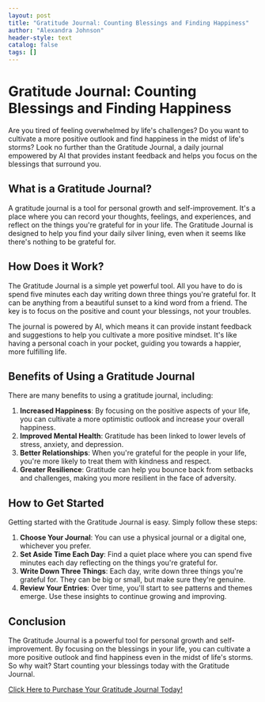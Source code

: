 ```yaml
---
layout: post
title: "Gratitude Journal: Counting Blessings and Finding Happiness"
author: "Alexandra Johnson"
header-style: text
catalog: false
tags: []
---
```


# Gratitude Journal: Counting Blessings and Finding Happiness

Are you tired of feeling overwhelmed by life's challenges? Do you want to cultivate a more positive outlook and find happiness in the midst of life's storms? Look no further than the Gratitude Journal, a daily journal empowered by AI that provides instant feedback and helps you focus on the blessings that surround you.

## What is a Gratitude Journal?

A gratitude journal is a tool for personal growth and self-improvement. It's a place where you can record your thoughts, feelings, and experiences, and reflect on the things you're grateful for in your life. The Gratitude Journal is designed to help you find your daily silver lining, even when it seems like there's nothing to be grateful for.

## How Does it Work?

The Gratitude Journal is a simple yet powerful tool. All you have to do is spend five minutes each day writing down three things you're grateful for. It can be anything from a beautiful sunset to a kind word from a friend. The key is to focus on the positive and count your blessings, not your troubles.

The journal is powered by AI, which means it can provide instant feedback and suggestions to help you cultivate a more positive mindset. It's like having a personal coach in your pocket, guiding you towards a happier, more fulfilling life.

## Benefits of Using a Gratitude Journal

There are many benefits to using a gratitude journal, including:

1. **Increased Happiness**: By focusing on the positive aspects of your life, you can cultivate a more optimistic outlook and increase your overall happiness.
2. **Improved Mental Health**: Gratitude has been linked to lower levels of stress, anxiety, and depression.
3. **Better Relationships**: When you're grateful for the people in your life, you're more likely to treat them with kindness and respect.
4. **Greater Resilience**: Gratitude can help you bounce back from setbacks and challenges, making you more resilient in the face of adversity.

## How to Get Started

Getting started with the Gratitude Journal is easy. Simply follow these steps:

1. **Choose Your Journal**: You can use a physical journal or a digital one, whichever you prefer.
2. **Set Aside Time Each Day**: Find a quiet place where you can spend five minutes each day reflecting on the things you're grateful for.
3. **Write Down Three Things**: Each day, write down three things you're grateful for. They can be big or small, but make sure they're genuine.
4. **Review Your Entries**: Over time, you'll start to see patterns and themes emerge. Use these insights to continue growing and improving.

## Conclusion

The Gratitude Journal is a powerful tool for personal growth and self-improvement. By focusing on the blessings in your life, you can cultivate a more positive outlook and find happiness even in the midst of life's storms. So why wait? Start counting your blessings today with the Gratitude Journal.

[Click Here to Purchase Your Gratitude Journal Today!](https://www.example.com)